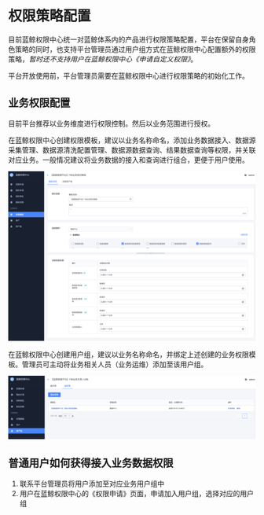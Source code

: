 # 权限策略配置

目前蓝鲸权限中心统一对蓝鲸体系内的产品进行权限策略配置，平台在保留自身角色策略的同时，也支持平台管理员通过用户组方式在蓝鲸权限中心配置额外的权限策略，*暂时还不支持用户在蓝鲸权限中心《申请自定义权限》*。

平台开放使用前，平台管理员需要在蓝鲸权限中心进行权限策略的初始化工作。

## 业务权限配置

目前平台推荐以业务维度进行权限控制。然后以业务范围进行授权。

在蓝鲸权限中心创建权限模板，建议以业务名称命名，添加业务数据接入、数据源采集管理、数据源清洗配置管理、数据源数据查询、结果数据查询等权限，并关联对应业务。一般情况建议将业务数据的接入和查询进行组合，更便于用户使用。

![IAM 权限模板](system.assets/iam_template.png)


在蓝鲸权限中心创建用户组，建议以业务名称命名，并绑定上述创建的业务权限模板。管理员可主动将业务相关人员（业务运维）添加至该用户组。

![IAM 用户组](system.assets/iam_group.png)


## 普通用户如何获得接入业务数据权限

1. 联系平台管理员将用户添加至对应业务用户组中
2. 用户在蓝鲸权限中心的《权限申请》页面，申请加入用户组，选择对应的用户组
